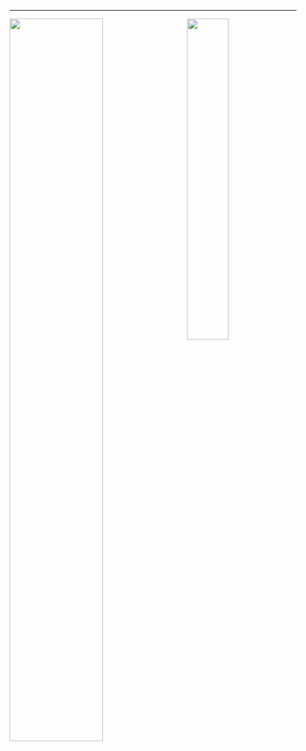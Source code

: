 <hr>

<img align="left" width="57%" src="https://github-readme-stats.vercel.app/api?username=joshniemela&disable_animations=true&count_private=true&show_icons=true&include_all_commits=true&&hide_border=true&hide_title=true&bg_color=00000000&cache_seconds=1800">
<img align="right" width="38%" src="https://github-readme-stats.vercel.app/api/top-langs/?username=joshniemela&hide=jupyter%20notebook&hide_border=true&hide_title=true&bg_color=00000000&text_color=3498db&langs_count=10&layout=compact&cache_seconds=1800">
